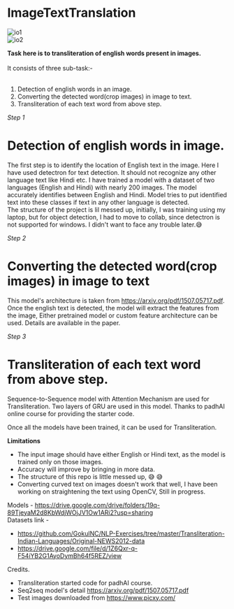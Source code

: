 # ImageTextTranslation
![io1](https://user-images.githubusercontent.com/20552376/102013812-74360800-3d78-11eb-9b00-e0921528701f.jpg)<br>
![io2](https://user-images.githubusercontent.com/20552376/102013849-b19a9580-3d78-11eb-8d69-c3a7d1fd2002.jpg)

**Task here is to transliteration of english words present in images.**<br><br>
It consists of three sub-task:-<br><br>
1. Detection of english words in an image.<br>
2. Converting the detected word(crop images) in image to text.<br>
3. Transliteration of each text word from above step.

*Step 1*
# Detection of english words in image.<br>
The first step is to identify the location of English text in the image. Here I have used detectron for text detection. It should not recognize any other language text like Hindi etc. I have trained a model with a dataset of two languages (English and Hindi) with nearly 200 images. The model accurately identifies between English and Hindi. Model tries to put identified text into these classes if text in any other language is detected. <br>
The structure of the project is lil messed up, initially, I was training using my laptop, but for object detection, I had to move to collab, since detectron is not supported for windows. I didn't want to face any trouble later.:sweat_smile:

*Step 2*
# Converting the detected word(crop images) in image to text
This model's architecture is taken from https://arxiv.org/pdf/1507.05717.pdf. <br>
Once the english text is detected, the model will extract the features from the image, Either pretrained model or custom feature architecture can be used. Details are available in the paper.

*Step 3*
# Transliteration of each text word from above step.
Sequence-to-Sequence model with Attention Mechanism are used for Transliteration. Two layers of GRU are used in this model. Thanks to padhAI online course for providing the starter code.<br>

Once all the models have been trained, it can be used for Transliteration.

**Limitations**
* The input image should have either English or Hindi text, as the model is trained only on those images.
* Accuracy will improve by bringing in more data.
* The structure of this repo is little messed up, :sweat_smile: :sweat_smile:
* Converting curved text on images doesn't work that well, I have been working on straightening the text using OpenCV, Still in progress.  

Models - https://drive.google.com/drive/folders/19q-89TjeyaM2d8KbWdjWOjJV1Ow1ARi2?usp=sharing <br>
Datasets link - 
- https://github.com/GokulNC/NLP-Exercises/tree/master/Transliteration-Indian-Languages/Original-NEWS2012-data
- https://drive.google.com/file/d/1Z6Qxr-q-F54iYB2G1AyoDymBh64f5REZ/view

Credits.
* Transliteration started code for padhAI course.
* Seq2seq model's detail https://arxiv.org/pdf/1507.05717.pdf
* Test images downloaded from https://www.picxy.com/
